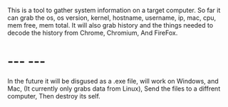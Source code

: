 This is a tool to gather system information on a target computer.
So far it can grab the os, os version, kernel, hostname, username, ip, mac, cpu, mem free, mem total.
It will also grab history and the things needed to decode the history from Chrome, Chromium, And FireFox.
# --- ---
In the future it will be disgused as a .exe file, will work on Windows, and Mac, (It currently only grabs data from Linux), Send the files to a diffrent computer, Then destroy its self.
